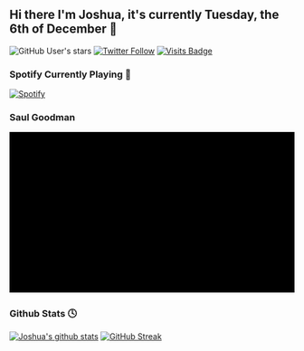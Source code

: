 ## Hi there I'm Joshua, it's currently Tuesday, the 6th of December 👋

![GitHub User's stars](https://img.shields.io/github/stars/joshua-noakes1?label=Github%20Stars&style=for-the-badge)
[![Twitter Follow](https://img.shields.io/twitter/follow/jokeryoda2345?color=1DA1F2&logo=twitter&style=for-the-badge)](https://twitter.com/intent/follow?original_referer=https%3A%2F%2Fgithub.com%2Fjoshua-noakes1&screen_name=jokeryoda2345)
[![Visits Badge](https://badges.pufler.dev/visits/joshua-noakes1/joshua-noakes1?style=for-the-badge)](https://joshuanoakes.co.uk)

### Spotify Currently Playing 🎵
[![Spotify](https://novatorem-sigma-vert.vercel.app/api/spotify)](https://open.spotify.com/user/joshthekid234)

### Saul Goodman
![](https:&#x2F;&#x2F;raw.githubusercontent.com&#x2F;Joshua-Noakes1&#x2F;Lake-CDN&#x2F;master&#x2F;CDN&#x2F;Other%20Repos&#x2F;joshua-noakes1&#x2F;epic-saul-goodman.gif)

### Github Stats 🕓
[![Joshua's github stats](https://github-readme-stats-joshuanoakes1.vercel.app/api?username=joshua-noakes1&show_icons=true&theme=radical)](https://github.com/joshua-noakes1?tab=repositories)
[![GitHub Streak](https://github-readme-streak-stats.herokuapp.com?user=joshua-noakes1&theme=radical)](https://github.com/joshua-noakes1?tab=repositories)
